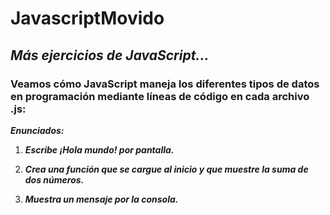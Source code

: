 # JavascriptMovido
## **_Más ejercicios de JavaScript..._**

### Veamos cómo JavaScript maneja los diferentes tipos de datos en programación mediante líneas de código en cada archivo .js:

**_Enunciados:_**

1. **_Escribe ¡Hola mundo! por pantalla._**

2. **_Crea una función que se cargue al inicio 
y que muestre la suma de dos números._**

3. **_Muestra un mensaje por la consola._**
